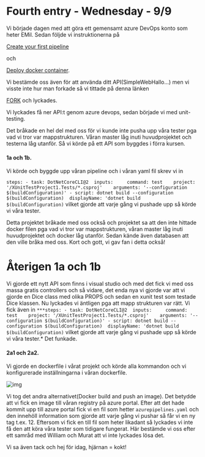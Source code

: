 # Fourth entry - Wednesday - 9/9

Vi började dagen med att göra ett gemensamt azure DevOps konto som heter EMil. Sedan följde vi instruktionerna på 

[Create your first pipeline](https://docs.microsoft.com/en-us/azure/devops/pipelines/create-first-pipeline?view=azure-devops&amp;tabs=net%2Cyaml%2Cbrowser%2Ctfs-2018-2)

och  

[Deploy docker container](https://docs.microsoft.com/en-us/azure/container-instances/container-instances-quickstart).

Vi bestämde oss även för att använda ditt API(SimpleWebHallo...) men vi visste inte hur man forkade så vi tittade på denna länken  

[FORK](https://docs.github.com/en/github/getting-started-with-github/fork-a-repo) och lyckades.

 Vi lyckades få ner API:t genom azure devops, sedan började vi med unit-testing.

Det bråkade en hel del med oss för vi kunde inte pusha upp våra tester pga vad vi tror var mappstrukturen. Våran master låg inuti huvudprojektet och testerna låg utanför. Så vi körde på ett API som byggdes i förra kursen. 



#### 1a och 1b.

Vi körde och byggde upp våran pipeline och i våran yaml fil skrev vi in 



``steps: - task: DotNetCoreCLI@2  inputs:     command: test    project: '/XUnitTestProject1.Tests/*.csproj'    arguments: '--configuration $(buildConfiguration)' - script: dotnet build --configuration $(buildConfiguration)  displayName: 'dotnet build $(buildConfiguration)`` vilket gjorde att varje gång vi pushade upp så körde vi våra tester.



Detta projektet bråkade med oss också och projektet sa att den inte hittade docker filen pga vad vi tror var mappstrukturen, våran master låg inuti huvudprojektet och docker låg utanför. Sedan kände även databasen att den ville bråka med oss. Kort och gott, vi gav fan i detta också!



# Återigen 1a och 1b

Vi gjorde ett nytt API som finns i visual studio och med det fick vi med oss massa gratis controllers och så vidare, det enda nya vi gjorde var att vi gjorde en Dice class med olika PROPS och sedan en xunit test som testade Dice klassen. Nu lyckades vi äntligen pga att mapp strukturen var rätt. Vi fick även in  ```***steps: - task: DotNetCoreCLI@2  inputs:     command: test    project: '/XUnitTestProject1.Tests/*.csproj'    arguments: '--configuration $(buildConfiguration)' - script: dotnet build --configuration $(buildConfiguration)  displayName: 'dotnet build $(buildConfiguration)``` vilket gjorde att varje gång vi pushade upp så körde vi våra tester.* Det funkade.





#### 2a1 och 2a2.

Vi gjorde en dockerfile i vårat projekt och körde alla kommandon och vi konfigurerade inställningarna i våran dockerfile.

![img](https://media.discordapp.net/attachments/699253771074535456/753594797138116628/unknown.png?width=1205&height=678)

Vi tog det andra alternativet(Docker build and push an image). Det betydde att vi fick en image till våran registry på azure portal. Efter att det hade kommit upp till azure portal fick vi en fil som hetter ``azurepipelines.yaml`` och den innehöll information som gjorde att varje gång vi pushar så får vi en ny tag t.ex. 12. Eftersom vi fick en till fil som heter likadant så lyckades vi inte få den att köra våra tester som tidigare fungerat. Här bestämde vi oss efter ett samråd med William och Murat att vi inte lyckades lösa det. 

Vi sa även tack och hej för idag, hjärnan = kokt!